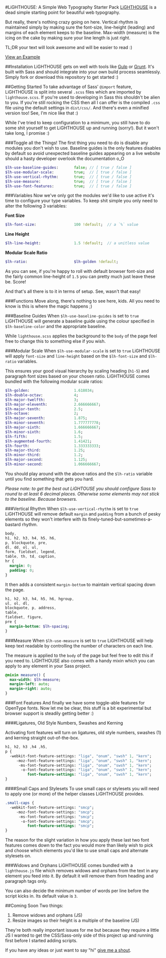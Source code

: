 #LiGHTHOUSE: A Simple Web Typography Starter Pack
[LiGHTHOUSE]('https://adamduckett.github.io/lighthouse/') is a dead simple starting point for beautiful web typography.

But really, there's nothing crazy going on here. Vertical rhythm is maintained simply by making sure the font-size, line-height (leading) and margins of each element keeps to the baseline. Max-width (measure) is the icing on the cake by making sure your line length is just right.

TL;DR your text will look awesome and will be easier to read :)

[View an Example](http://adamduckett.io/)

##Installation
LiGHTHOUSE gets on well with tools like [Gulp](http://gulpjs.com/) or [Grunt](http://gruntjs.com/). It's built with Sass and
should integrate into your own build process seamlessly. Simply fork or download this repository to get started :)

##Getting Started
To take advantage of Sass' ```@import``` feature, LiGHTHOUSE is split into several ```.scss``` files which are imported by ```lighthouse.scss```. If you're used to developing in Sass this shouldn't be alien to you. If you're still rocking the CSS then all I can offer is the compiled ```.css``` file using the default settings in ```dist/css/```. And there's even a minified version too! See, I'm nice like that :)

While I've tried to keep configuration to a minimum, you still have to do some shit yourself to get LiGHTHOUSE up and running (sorry!). But it won't take long, I promise :)

###Toggle all the Things!
The first thing you need to do is disable any modules you don't wish to use. Baseline guides is the only features disables by default so avoid unexpected baseline guides appearing on a live website should a hasty developer overlook the documentation o_O

```sass
$lh-use-baseline-guides:       false; // [ true / false ]
$lh-use-modular-scale:         true;  // [ true / false ]
$lh-use-vertical-rhythm:       true;  // [ true / false ]
$lh-use-measure:               true;  // [ true / false ]
$lh-use-font-features:         true;  // [ true / false ]
```

###Variables
Now we've only got the modules we'd like to use active it's time to configure your type variables. To keep shit simple you only need to alter the following 3 variables:

**Font Size**
```sass
$lh-font-size:                 100 !default;  // a `%` value
```

**Line Height**
```sass
$lh-line-height:               1.5 !default;  // a unitless value
```

**Modular Scale Ratio**
```sass
$lh-ratio:                     $lh-golden !default;
```

As you can see, if you're happy to roll with default browser font-size and the fairly common line-height of `1.5` you can pretty much just leave these be. Score!

And that's all there is to it in terms of setup. See, wasn't that easy!

###Functions
Move along, there's nothing to see here, kids. All you need to know is this is where the magic happens ;)

###Baseline Guides
When ```$lh-use-baseline-guides``` is set to `true` LiGHTHOUSE will generate a baseline guide using the colour specified in ```$lh-baseline-color``` and the appropriate baseline.

While ```lighthouse.scss``` applies the background to the `body` of the page feel free to change this to something else if you wish.

###Modular Scale
When ```$lh-use-modular-scale``` is set to `true` LiGHTHOUSE will apply `font-size` and `line-height` based on the ```$lh-font-size``` and ```$lh-ratio``` variables.

This ensures your good visual hierarchy by scaling heading (`h1-5`) and paragraph font sizes based on your chosen ratio. LiGHTHOUSE comes bundled with the following modular scale ratios:

```sass
$lh-golden:                    1.618034;
$lh-double-octav:              4;
$lh-major-twelfth:             3;
$lh-major-eleventh:            2.666666667;
$lh-major-tenth:               2.5;
$lh-octave:                    2;
$lh-major-seventh:             1.875;
$lh-minor-seventh:             1.777777778;
$lh-major-sixth:               1.666666667;
$lh-minor-sixth:               1.6;
$lh-fifth:                     1.5;
$lh-augmented-fourth:          1.41421;
$lh-fourth:                    1.333333333;
$lh-major-third:               1.25;
$lh-minor-third:               1.2;
$lh-major-second:              1.125;
$lh-minor-second:              1.066666667;
```

You should play around with the above ratios and the ```$lh-ratio``` variable until you find something that gets you hard.

*Please note: to get the best out LiGHTOUSE you should configure Sass to round to at least 6 decimal places. Otherwise some elements may not stick to the baseline. Because browsers.*

###Vertical Rhythm
When ```$lh-use-vertical-rhythm``` is set to `true` LiGHTHOUSE will remove default `margin` and `padding` from a bunch of pesky elements so they won't interfere with its finely-tuned-but-sometimes-a-bastard rhythm.

```sass
body,
h1, h2, h3, h4, h5, h6,
p, blockquote, pre,
dl, dd, ol, ul,
form, fieldset, legend,
table, th, td, caption,
hr {
  margin: 0;
  padding: 0;
}
```

It then adds a consistent `margin-bottom` to maintain vertical spacing down the page.

```sass
h1, h2, h3, h4, h5, h6, hgroup,
ul, ol, dl,
blockquote, p, address,
table,
fieldset, figure,
pre {
  margin-bottom: $lh-spacing;
}
```

###Measure
When ```$lh-use-measure``` is set to `true` LiGHTHOUSE will help keep text readable by controlling the number of characters on each line.

The measure is applied to the `body` of the page but feel free to edit this if you need to. LiGHTHOUSE also comes with a handy mixin which you can apply to any element in your Sass project.

```sass
@mixin measure() {
  max-width: $lh-measure;
  margin-left: auto;
  margin-right: auto;
}
```

###Font Features
And finally we have some toggle-able features for OpenType fonts. Now let me be clear, this stuff is a bit experimental but browser support is steadily getting better :)

####Ligatures, Old Style Numbers, Swashes and Kerning

Activating font features will turn on ligatures, old style numbers, swashes (1) and kerning straight out-of-the-box.

```sass
h1, h2, h3 ,h4 ,h5,
p {
  -webkit-font-feature-settings: "liga", "onum", "swsh" 1, "kern";
     -moz-font-feature-settings: "liga", "onum", "swsh" 1, "kern";
      -ms-font-feature-settings: "liga", "onum", "swsh" 1, "kern";
       -o-font-feature-settings: "liga", "onum", "swsh" 1, "kern";
          font-feature-settings: "liga", "onum", "swsh" 1, "kern";
}
```

####Small Caps and Stylesets
To use small caps or stylesets you will need to apply one (or more) of the helper classes LiGHTHOUSE provides.

```sass
.small-caps {
  -webkit-font-feature-settings: "smcp";
     -moz-font-feature-settings: "smcp";
      -ms-font-feature-settings: "smcp";
       -o-font-feature-settings: "smcp";
          font-feature-settings: "smcp";
}
```

The reason for the slight variation in how you apply these last two font features comes down to the fact you would more than likely wish to pick and choose which elements you'd like to use small caps and alternate stylesets on.

###Widows and Orphans
LiGHTHOUSE comes bundled with a ```lighthouse.js``` file which removes widows and orphans from the text in any element you feed into it. By default it will remove them from heading and paragraph tags only.

You can also decide the minimum number of words per line before the script kicks in. Its default value is ```3```.

##Coming Soon
Two things:

1. Remove widows and orphans (JS)
2. Resize images so their height is a multiple of the baseline (JS)

They're both really important issues for me but because they require a little JS
I wanted to get the CSS/Sass-only side of this project up and running first before I started adding scripts.

If you have any ideas or just want to say "hi" [give me a shout](https://twitter.com/adam_duckett).
